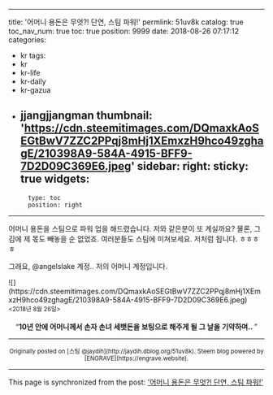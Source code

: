 
---
title: '어머니 용돈은 무엇?! 단연, 스팀 파워!'
permlink: 51uv8k
catalog: true
toc_nav_num: true
toc: true
position: 9999
date: 2018-08-26 07:17:12
categories:
- kr
tags:
- kr
- kr-life
- kr-daily
- kr-gazua
- jjangjjangman
thumbnail: 'https://cdn.steemitimages.com/DQmaxkAoSEGtBwV7ZZC2PPqj8mHj1XEmxzH9hco49zghagE/210398A9-584A-4915-BFF9-7D2D09C369E6.jpeg'
sidebar:
    right:
        sticky: true
widgets:
    -
        type: toc
        position: right
---


어머니 용돈을 스팀으로 파워 업을 해드렸습니다. 저와 같은분이 또 계실까요? 물론, 그 김에 제 몫도 빼놓을 순 없었죠. 여러분들도 스팀에 미쳐보세요. 저처럼 됩니다. ㅎㅎㅎㅎ

그래요, @angelslake 계정.. 저의 어머니 계정입니다.
<div class=text-right>
![](https://cdn.steemitimages.com/DQmaxkAoSEGtBwV7ZZC2PPqj8mHj1XEmxzH9hco49zghagE/210398A9-584A-4915-BFF9-7D2D09C369E6.jpeg)
<sub><2018년 8월 26일>&nbsp;&nbsp;</sub></div>
<br>
<center>
<q><b>10년 안에 어머니께서 손자 손녀 세뱃돈을 보팅으로 해주게 될 그 날을 기약하며.. </b></q>
</center>

***
<center><sup>Originally posted on [스팀 @jaydih](http://jaydih.dblog.org/51uv8k). Steem blog powered by [ENGRAVE](https://engrave.website).</sup></center>

- - -

This page is synchronized from the post: ['어머니 용돈은 무엇?! 단연, 스팀 파워!'](https://steemit.com/@jaydih/51uv8k)
